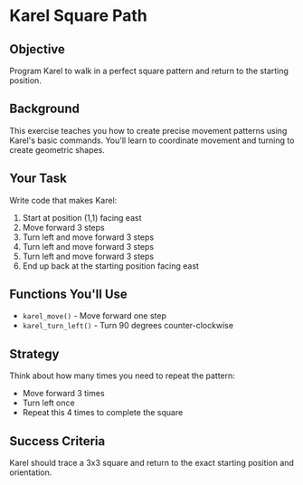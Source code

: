 # Karel Square Path

## Objective
Program Karel to walk in a perfect square pattern and return to the starting position.

## Background
This exercise teaches you how to create precise movement patterns using Karel's basic commands. You'll learn to coordinate movement and turning to create geometric shapes.

## Your Task
Write code that makes Karel:
1. Start at position (1,1) facing east
2. Move forward 3 steps
3. Turn left and move forward 3 steps  
4. Turn left and move forward 3 steps
5. Turn left and move forward 3 steps
6. End up back at the starting position facing east

## Functions You'll Use
- `karel_move()` - Move forward one step
- `karel_turn_left()` - Turn 90 degrees counter-clockwise

## Strategy
Think about how many times you need to repeat the pattern:
- Move forward 3 times
- Turn left once
- Repeat this 4 times to complete the square

## Success Criteria
Karel should trace a 3x3 square and return to the exact starting position and orientation.
